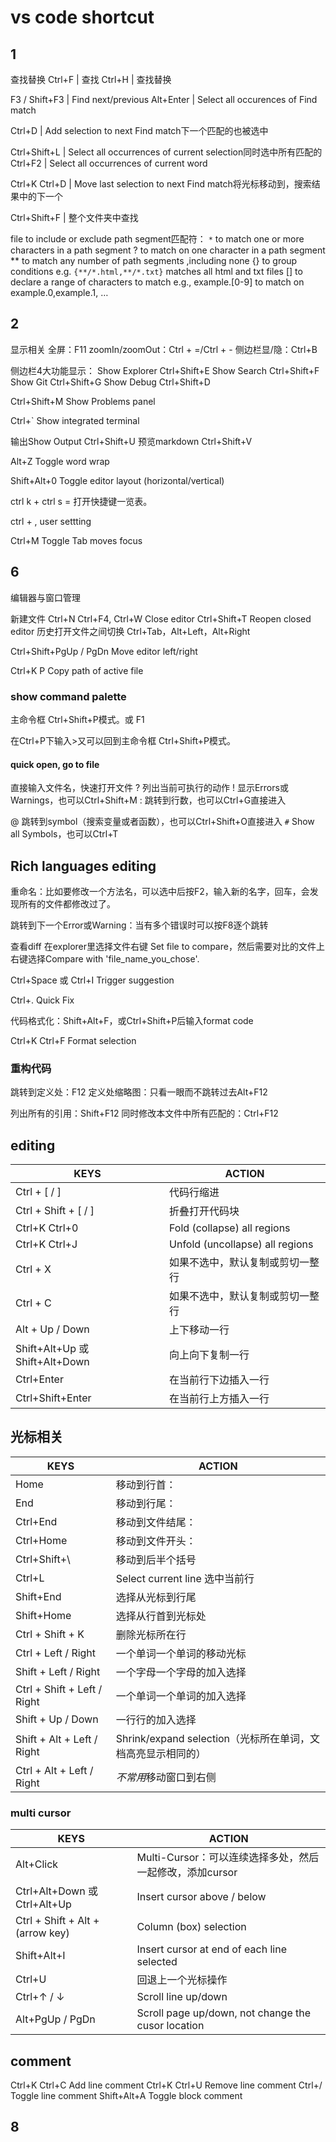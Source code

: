 # vs code shortcut

## 1

查找替换
Ctrl+F | 查找
Ctrl+H | 查找替换

F3 / Shift+F3 | Find next/previous
Alt+Enter | Select all occurences of Find match

Ctrl+D | Add selection to next Find match下一个匹配的也被选中

Ctrl+Shift+L | Select all occurrences of current selection同时选中所有匹配的
Ctrl+F2 | Select all occurrences of current word

Ctrl+K Ctrl+D | Move last selection to next Find match将光标移动到，搜索结果中的下一个

Ctrl+Shift+F | 整个文件夹中查找

file to include or exclude
path segment匹配符：
 `*` to match one or more characters in a path segment
? to match on one character in a path segment
 ** to match any number of path segments ,including none {} to group conditions
 e.g. `{**/*.html,**/*.txt}` matches all html and txt files
 [] to declare a range of characters to match
 e.g., example.[0-9] to match on example.0,example.1, …

## 2

显示相关
 全屏：F11
 zoomIn/zoomOut：Ctrl + =/Ctrl + -
 侧边栏显/隐：Ctrl+B

侧边栏4大功能显示：
  Show Explorer Ctrl+Shift+E
  Show Search Ctrl+Shift+F
  Show Git Ctrl+Shift+G
  Show Debug Ctrl+Shift+D

Ctrl+Shift+M Show Problems panel

Ctrl+` Show integrated terminal

  输出Show Output Ctrl+Shift+U
  预览markdown Ctrl+Shift+V

  Alt+Z Toggle word wrap

  Shift+Alt+0 Toggle editor layout (horizontal/vertical)

ctrl k + ctrl s = 打开快捷键一览表。

ctrl + , user settting

Ctrl+M Toggle Tab moves focus

## 6

编辑器与窗口管理

新建文件 Ctrl+N
Ctrl+F4, Ctrl+W Close editor
Ctrl+Shift+T Reopen closed editor
历史打开文件之间切换 Ctrl+Tab，Alt+Left，Alt+Right

Ctrl+Shift+PgUp / PgDn Move editor left/right

Ctrl+K P Copy path of active file

### show command palette

主命令框 Ctrl+Shift+P模式。或 F1

在Ctrl+P下输入>又可以回到主命令框 Ctrl+Shift+P模式。

#### quick open, go to file

直接输入文件名，快速打开文件
? 列出当前可执行的动作
! 显示Errors或Warnings，也可以Ctrl+Shift+M
: 跳转到行数，也可以Ctrl+G直接进入

 @ 跳转到symbol（搜索变量或者函数），也可以Ctrl+Shift+O直接进入
  `#` Show all Symbols，也可以Ctrl+T

## Rich languages editing

重命名：比如要修改一个方法名，可以选中后按F2，输入新的名字，回车，会发现所有的文件都修改过了。

跳转到下一个Error或Warning：当有多个错误时可以按F8逐个跳转

查看diff 在explorer里选择文件右键 Set file to compare，然后需要对比的文件上右键选择Compare with 'file_name_you_chose'.

Ctrl+Space 或 Ctrl+I Trigger suggestion

Ctrl+. Quick Fix

代码格式化：Shift+Alt+F，或Ctrl+Shift+P后输入format code

Ctrl+K Ctrl+F Format selection

### 重构代码

跳转到定义处：F12
定义处缩略图：只看一眼而不跳转过去Alt+F12

列出所有的引用：Shift+F12
同时修改本文件中所有匹配的：Ctrl+F12

## editing

| KEYS | ACTION |
| --- | --- |
| Ctrl + [ / ] | 代码行缩进 |
| Ctrl + Shift + [ / ] | 折叠打开代码块  |
| Ctrl+K Ctrl+0 | Fold (collapse) all regions |
| Ctrl+K Ctrl+J | Unfold (uncollapse) all regions |
| Ctrl + X | 如果不选中，默认复制或剪切一整行 |
| Ctrl + C | 如果不选中，默认复制或剪切一整行 |
| Alt + Up / Down | 上下移动一行 |
| Shift+Alt+Up 或 Shift+Alt+Down | 向上向下复制一行 |
| Ctrl+Enter | 在当前行下边插入一行 |
| Ctrl+Shift+Enter | 在当前行上方插入一行 |

## 光标相关

| KEYS | ACTION |
| --- | --- |
| Home | 移动到行首： |
| End | 移动到行尾： |
| Ctrl+End | 移动到文件结尾： |
| Ctrl+Home | 移动到文件开头： |
| Ctrl+Shift+\ | 移动到后半个括号 |
| Ctrl+L | Select current line 选中当前行 |
| Shift+End | 选择从光标到行尾 |
| Shift+Home | 选择从行首到光标处 |
| Ctrl + Shift + K | 删除光标所在行 |
| Ctrl + Left / Right | 一个单词一个单词的移动光标 |
| Shift + Left / Right | 一个字母一个字母的加入选择 |
| Ctrl + Shift + Left / Right | 一个单词一个单词的加入选择 |
| Shift + Up / Down | 一行行的加入选择 |
| Shift + Alt + Left / Right | Shrink/expand selection（光标所在单词，文档高亮显示相同的） |
| Ctrl + Alt + Left / Right | *不常用*移动窗口到右侧

### multi cursor

| KEYS | ACTION |
| --- | --- |
| Alt+Click | Multi-Cursor：可以连续选择多处，然后一起修改，添加cursor |
| Ctrl+Alt+Down 或 Ctrl+Alt+Up | Insert cursor above / below  |
| Ctrl + Shift + Alt + (arrow key) | Column (box) selection |
| Shift+Alt+I | Insert cursor at end of each line selected |
| Ctrl+U | 回退上一个光标操作 |
| Ctrl+↑ / ↓ | Scroll line up/down |
| Alt+PgUp / PgDn | Scroll page up/down, not change the cusor location |

## comment

Ctrl+K Ctrl+C Add line comment
Ctrl+K Ctrl+U Remove line comment
Ctrl+/ Toggle line comment
Shift+Alt+A Toggle block comment

## 8
